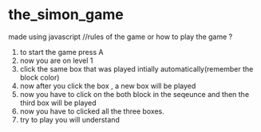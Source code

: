 # the_simon_game
made using javascript
//rules of the game or how to play the game ?
1. to start the game press A
2. now you are on level 1
3. click the same box that was played intially automatically(remember the block color) 
4. now after you click the box , a new box will be played
5. now you have to click on the both block in the seqeunce and then the third box will be played
6. now you have to clicked all the three boxes.
7. try to play you will understand 
